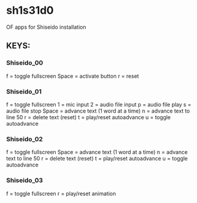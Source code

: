# sh1s31d0
OF apps for Shiseido installation

## KEYS:

### Shiseido_00
f = toggle fullscreen
Space = activate button
r = reset

### Shiseido_01
f = toggle fullscreen
1 = mic input
2 = audio file input
p = audio file play
s = audio file stop
Space = advance text (1 word at a time)
n = advance text to line 50
r = delete text (reset)
t = play/reset autoadvance
u = toggle autoadvance

### Shiseido_02
f = toggle fullscreen
Space = advance text (1 word at a time)
n = advance text to line 50
r = delete text (reset)
t = play/reset autoadvance
u = toggle autoadvance

### Shiseido_03
f = toggle fullscreen
r = play/reset animation

